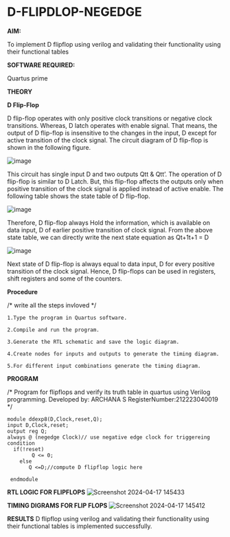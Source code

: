 # D-FLIPDLOP-NEGEDGE

**AIM:**

To implement  D flipflop using verilog and validating their functionality using their functional tables

**SOFTWARE REQUIRED:**

Quartus prime

**THEORY**

**D Flip-Flop**

D flip-flop operates with only positive clock transitions or negative clock transitions. Whereas, D latch operates with enable signal. That means, the output of D flip-flop is insensitive to the changes in the input, D except for active transition of the clock signal. The circuit diagram of D flip-flop is shown in the following figure.

![image](https://github.com/naavaneetha/D-FLIPDLOP-NEGEDGE/assets/154305477/48c81fe8-bc3f-40e7-95e2-519fc155ad51)

This circuit has single input D and two outputs Qtt & Qtt’. The operation of D flip-flop is similar to D Latch. But, this flip-flop affects the outputs only when positive transition of the clock signal is applied instead of active enable. The following table shows the state table of D flip-flop.

![image](https://github.com/naavaneetha/D-FLIPDLOP-NEGEDGE/assets/154305477/e5f3fda7-68ec-4a3a-a0a4-cf6f9cc4ab55)

Therefore, D flip-flop always Hold the information, which is available on data input, D of earlier positive transition of clock signal. From the above state table, we can directly write the next state equation as Qt+1t+1 = D

![image](https://github.com/naavaneetha/D-FLIPDLOP-NEGEDGE/assets/154305477/8592c0d8-2917-4142-91b9-d6c30dd891d2)

Next state of D flip-flop is always equal to data input, D for every positive transition of the clock signal. Hence, D flip-flops can be used in registers, shift registers and some of the counters.

**Procedure**

/* write all the steps invloved */
```
1.Type the program in Quartus software.

2.Compile and run the program.

3.Generate the RTL schematic and save the logic diagram.

4.Create nodes for inputs and outputs to generate the timing diagram.

5.For different input combinations generate the timing diagram.
```

**PROGRAM**

/* Program for flipflops and verify its truth table in quartus using Verilog programming. Developed by: ARCHANA S RegisterNumber:212223040019
*/
```
module ddexp8(D,Clock,reset,Q);
input D,Clock,reset;
output reg Q;
always @ (negedge Clock)// use negative edge clock for triggereing condition 
  if(!reset)
		Q <= 0;
	else
	   Q <=D;//compute D flipflop logic here

 endmodule
```

**RTL LOGIC FOR FLIPFLOPS**
![Screenshot 2024-04-17 145433](https://github.com/ARCH2006/D-FLIPDLOP-NEGEDGE/assets/144300030/050fb806-271e-47ef-bb44-5c4eccc11ee3)



**TIMING DIGRAMS FOR FLIP FLOPS**
![Screenshot 2024-04-17 145412](https://github.com/ARCH2006/D-FLIPDLOP-NEGEDGE/assets/144300030/e50d9a77-6d94-4e2a-a33c-4c480bb6527f)


**RESULTS**
D flipflop using verilog and validating their functionality using their functional tables is implemented successfully.
